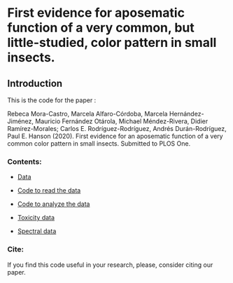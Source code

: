 # First evidence for aposematic function of a very common, but little-studied, color pattern in small insects.

## Introduction

This is the code for the paper :

Rebeca Mora-Castro, Marcela Alfaro-Córdoba, Marcela Hernández-Jiménez, Mauricio Fernández Otárola, Michael Méndez-Rivera, Didier Ramírez-Morales; Carlos E. Rodríguez-Rodríguez, Andrés Durán-Rodríguez, Paul E. Hanson (2020). First evidence for an aposematic function of a very common color pattern in small insects. Submitted to PLOS One.

### Contents:

* [Data](data)

* [Code to read the data](read_data.R)

* [Code to analyze the data](report2)

* [Toxicity data](datos_CICA)

* [Spectral data](datos_CICIMA/intro)

### Cite:

If you find this code useful in your research, please, consider citing our paper.

